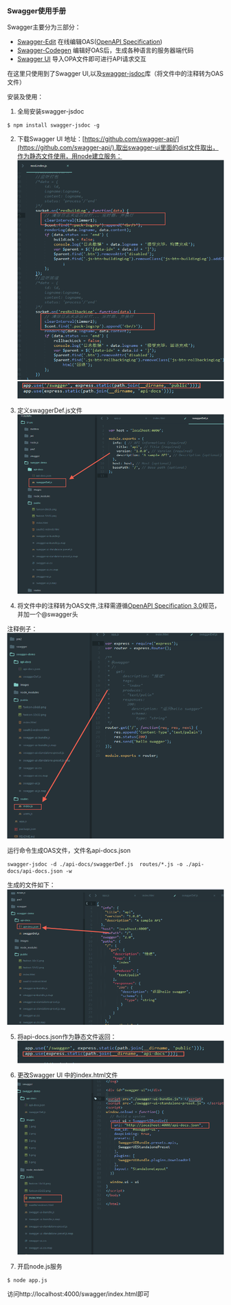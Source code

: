 ### Swagger使用手册
Swagger主要分为三部分：
- [Swagger-Edit](https://editor.swagger.io//?_ga=2.122769356.614048866.1505981564-284440666.1505981564#/)
  在线编辑OAS([OpenAPI Specification](https://github.com/OAI/OpenAPI-Specification))
- [Swagger-Codegen](https://swagger.io/swagger-codegen/)
  编辑好OAS后，生成各种语言的服务器端代码
- [Swagger UI](https://swagger.io/swagger-ui/)
  导入OPA文件即可进行API请求交互

在这里只使用到了Swagger UI,以及[swagger-jsdoc](https://github.com/Surnet/swagger-jsdoc)库（将文件中的注释转为OAS文件）

安装及使用：
1. 全局安装swagger-jsdoc
```
$ npm install swagger-jsdoc -g
```
2. 下载Swagger UI 地址：[https://github.com/swagger-api/](https://github.com/swagger-api/),取出swagger-ui里面的dist文件取出，作为静态文件使用，用node建立服务：
 ![image](./images/1.png)
 ![image](./images/2.png)

3. 定义swaggerDef.js文件
 ![image](./images/3.png)
4. 将文件中的注释转为OAS文件,注释需遵循[OpenAPI Specification 3.0](https://github.com/OAI/OpenAPI-Specification)规范，并加一个@swagger头

注释例子：
 ![image](./images/4.png)

运行命令生成OAS文件，文件名api-docs.json
```
swagger-jsdoc -d ./api-docs/swaggerDef.js  routes/*.js -o ./api-docs/api-docs.json -w
```

生成的文件如下：
![image](./images/5.png)

5. 将api-docs.json作为静态文件返回：
![image](./images/6.png)

7. 更改Swagger UI 中的index.html文件
![image](./images/7.png)

8. 开启node.js服务
```
$ node app.js
```

访问http://localhost:4000/swagger/index.html即可